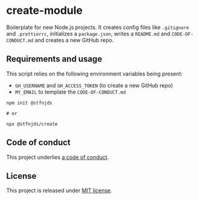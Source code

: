 # create-module

Boilerplate for new Node.js projects. It creates config files like `.gitignore` and `.prettierrc`, initializes a `package.json`, writes a `README.md` and `CODE-OF-CONDUCT.md` and creates a new GitHub repo.

## Requirements and usage

This script relies on the following environment variables being present:

- `GH_USERNAME` and `GH_ACCESS_TOKEN` (to create a new GitHub repo)
- `MY_EMAIL` to template the `CODE-OF-CONDUCT.md`

```
npm init @stfnjds

# or

npx @stfnjds/create
```

## Code of conduct

This project underlies [a code of conduct](./CODE-OF-CONDUCT.md).

## License

This project is released under [MIT license](./LICENSE).
